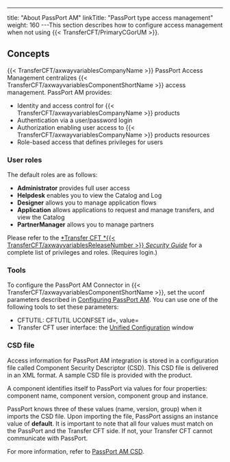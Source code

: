 ---
title: "About PassPort AM"
linkTitle: "PassPort type access management"
weight: 160
---This section describes how to configure access management when not using {{< TransferCFT/PrimaryCGorUM  >}}.

## Concepts

{{< TransferCFT/axwayvariablesCompanyName  >}} PassPort Access Management centralizes {{< TransferCFT/axwayvariablesComponentShortName  >}} access management. PassPort AM provides:

* Identity and access
    control for {{< TransferCFT/axwayvariablesCompanyName >}} products
* Authentication
    via a user/password login
* Authorization enabling
    user access to {{< TransferCFT/axwayvariablesCompanyName >}} products resources
* Role-based access
    that defines privileges for users

### User roles

The default roles are as follows:

* **Administrator** provides full user access
* **Helpdesk** enables you to view the Catalog and Log
* **Designer** allows you to manage application flows
* **Application** allows applications to request and manage transfers, and view the Catalog
* **PartnerManager** allows you to manage partners

Please refer to the [*Transfer CFT *{{< TransferCFT/axwayvariablesReleaseNumber  >}} *Security Guide*](https://docs.axway.com/bundle/TransferCFT_38_SecurityGuide_allOS_en_HTML5/page/Content/security_guide/predefined_privileges.htm) for a complete list of privileges and roles. (Requires login.)

### Tools

To configure the PassPort AM Connector in {{< TransferCFT/axwayvariablesComponentShortName  >}}, set the uconf
parameters described in [Configuring PassPort AM](configure_passport_am). You can use one of the following tools to set these parameters:

* CFTUTIL: CFTUTIL
    UCONFSET id=, value=
* Transfer CFT user interface:
    the [Unified Configuration](../../admin_intro/uconf/uconf_userinterface) window

<span id="CSD file"></span>

### CSD file

Access information for PassPort AM integration is stored in a configuration
file called Component Security Descriptor (CSD). This CSD file is delivered in an XML
format. A sample CSD file is provided with
the product.

A component identifies itself to PassPort via values for four properties: component name, component version, component group and instance.

PassPort knows three of these values (name, version, group) when it imports the CSD file. Upon importing the file, PassPort assigns an instance value of **default**. It is important to note that all four values must match on the PassPort and the Transfer CFT side. If not, your Transfer CFT cannot communicate with PassPort.

For more information, refer to [PassPort AM CSD](passport_am_csd).
